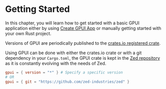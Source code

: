 # Getting Started

In this chapter, you will learn how to get started with a basic GPUI application either by using [Create GPUI App](https://github.com/zed-industries/create-gpui-app) or manually getting started with your own Rust project.

Versions of GPUI are periodically published to the [crates.io registered crate](https://crates.io/crates/gpui).

Using GPUI can be done with either the crates.io crate or with a git dependency in your `Cargo.toml`, the GPUI crate is kept in the [Zed repository](https://github.com/zed-industries/zed) as it is constantly evolving with the needs of Zed.

```toml
gpui = { version = "*" } # Specify a specific version
# OR
gpui = { git = "https://github.com/zed-industries/zed" }
```

